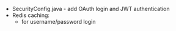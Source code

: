 - SecurityConfig.java - add OAuth login and JWT authentication
- Redis caching:
    - for username/password login